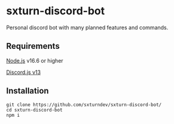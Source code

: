 # sxturn-discord-bot

Personal discord bot with many planned features and commands.

## Requirements

[Node.js](https://nodejs.org/en/) v16.6 or higher

[Discord.js v13](https://github.com/discordjs/discord.js/)

## Installation

```
git clone https://github.com/sxturndev/sxturn-discord-bot/
cd sxturn-discord-bot
npm i
```
